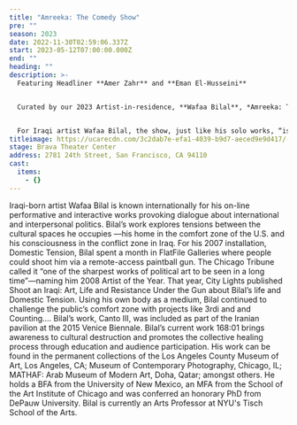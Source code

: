 ```yaml
---
title: "Amreeka: The Comedy Show"
pre: ""
season: 2023
date: 2022-11-30T02:59:06.337Z
start: 2023-05-12T07:00:00.000Z
end: ""
heading: ""
description: >-
  Featuring Headliner **Amer Zahr** and **Eman El-Husseini**


  Curated by our 2023 Artist-in-residence, **Wafaa Bilal**, *Amreeka: The Comedy Show* was born after the 2016 election, bringing together diverse comedians with one thing in common: they love to complain. Then and since, the toxic culture and politics in “Amreeka,” as many Middle Easterners pronounce it, offers ample fodder for complaints. This cathartic and witty venting holds a mirror up to realities showing they’ve become so absurd and surreal one must laugh, if not cry.


  For Iraqi artist Wafaa Bilal, the show, just like his solo works, “is an artistic platform for creating dialogue and bringing people together on highly charged topics. Not politicizing laughter but laughing at politics as a form of solidarity and resistance.”
titleimage: https://ucarecdn.com/3c2dab7e-efa1-4039-b9d7-aeced9e9d417/-/crop/2708x2094/0,0/-/preview/
stage: Brava Theater Center
address: 2781 24th Street, San Francisco, CA 94110
cast:
  items:
    - {}
---
```

Iraqi-born artist Wafaa Bilal is known internationally for his on-line performative and interactive works provoking dialogue about international and interpersonal politics. Bilal’s work explores tensions between the cultural spaces he occupies —his home in the comfort zone of the U.S. and his consciousness in the conflict zone in Iraq. For his 2007 installation, Domestic Tension, Bilal spent a month in FlatFile Galleries where people could shoot him via a remote-access paintball gun. The Chicago Tribune called it “one of the sharpest works of political art to be seen in a long time”—naming him 2008 Artist of the Year. That year, City Lights published Shoot an Iraqi: Art, Life and Resistance Under the Gun about Bilal’s life and Domestic Tension. Using his own body as a medium, Bilal continued to challenge the public’s comfort zone with projects like 3rdi and and Counting…. Bilal’s work, Canto III, was included as part of the Iranian pavilion at the 2015 Venice Biennale. Bilal’s current work 168:01 brings awareness to cultural destruction and promotes the collective healing process through education and audience participation. His work can be found in the permanent collections of the Los Angeles County Museum of Art, Los
Angeles, CA; Museum of Contemporary Photography, Chicago, IL; MATHAF: Arab Museum of Modern Art, Doha, Qatar; amongst others. He holds a BFA from the University of New Mexico, an MFA from the School of the Art Institute of Chicago and was conferred an honorary PhD from DePauw University. Bilal is currently an Arts Professor at NYU's Tisch School of the Arts.